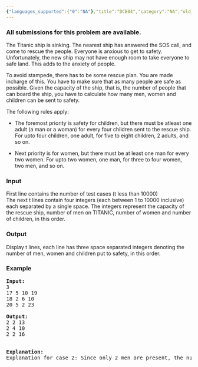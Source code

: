 ```yaml
---
{"languages_supported":{"0":"NA"},"title":"DCE04","category":"NA","old_version":true,"problem_code":"DCE04","tags":{"0":"NA"},"layout":"problem"}
---
```


<h3> All submissions for this problem are available. </h3><p>The Titanic ship is sinking. The nearest ship has answered the SOS call, and come to rescue the people. Everyone is anxious to get to safety. Unfortunately, the new ship may not have enough room to take everyone to safe land. This adds to the anxiety of people. <br />

To avoid stampede, there has to be some rescue plan. You are made incharge of this. You have to make sure that as many people are safe as possible. Given the capacity of the ship, that is, the number of people that can board the ship, you have to calculate how many men, women and children can be sent to safety.<br />

The following rules apply:<br />

* The foremost priority is safety for children, but there must be atleast one adult (a man or a woman) for every four  children sent to the rescue ship. For upto four children, one adult, for five to eight children, 2 adults, and so on.<br />

* Next priority is for women, but there must be at least one man for every two women. For upto two women, one man, for three to four women, two men, and so on.<br />


<h3>Input</h3>
</p><p>First line contains the number of test cases (t less than 10000)<br />
The next t lines contain four integers (each between 1 to 10000 inclusive) each separated by a single space.
The integers represent the capacity of the rescue ship, number of men on TITANIC, number of women and number of children, in this order.<br />


<h3>Output</h3>
</p><p>Display t lines, each line has three space separated integers denoting the number of men, women and children put to safety, in this order.<br />

<h3>Example</h3>

<pre>
<b>Input:</b>
3
17 5 10 19
18 2 6 10
20 5 2 23

<b>Output:</b>
2 2 13
2 4 10
2 2 16


<b>Explanation:</b>
Explanation for case 2: Since only 2 men are present, the number of women can not be more than 4.
</pre></p>    